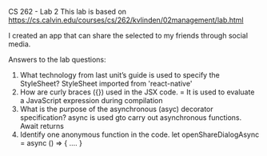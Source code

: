 CS 262 - Lab 2
This lab is based on https://cs.calvin.edu/courses/cs/262/kvlinden/02management/lab.html

I created an app that can share the selected to my friends through social media.

Answers to the lab questions:
1. What technology from last unit’s guide is used to specify the StyleSheet?
StyleSheet imported from 'react-native'
2. How are curly braces ({}) used in the JSX code.
= It is used to evaluate a JavaScript expression during compilation
3. What is the purpose of the asynchronous (asyc) decorator specification?
async is used gto carry out asynchronous functions. Await returns
4. Identify one anonymous function in the code.
let openShareDialogAsync = async () => {
    ....
    }